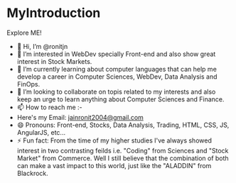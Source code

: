 # MyIntroduction
Explore ME!

- 👋 Hi, I’m @ronitjn
- 👀 I’m interested in WebDev specially Front-end and also show great interest in Stock Markets.
- 🌱 I’m currently learning about computer languages that can help me develop a career in Computer Sciences, WebDev, Data Analysis and FinOps.
- 💞️ I’m looking to collaborate on topis related to my interests and also keep an urge to learn anything about Computer Sciences and Finance.
- 📫 How to reach me :-
- Here's my Email: jainronit2004@gmail.com
- 😄 Pronouns: Front-end, Stocks, Data Analysis, Trading, HTML, CSS, JS, AngularJS, etc... 
- ⚡ Fun fact: From the time of my higher studies I've always showed interest in two contrasting feilds i.e. "Coding" from Sciences and "Stock Market" from Commerce. Well I still believe that the combination of both can make a vast impact to this world, just like the "ALADDIN" from Blackrock.
